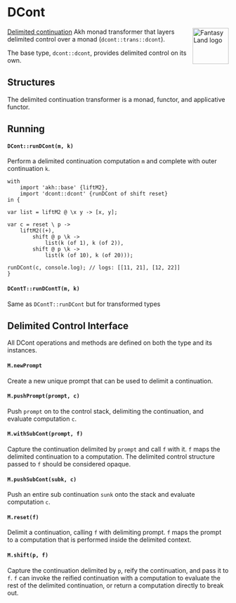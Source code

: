 # DCont
<a href="https://github.com/fantasyland/fantasy-land">
    <img src="https://raw.github.com/fantasyland/fantasy-land/master/logo.png" align="right" width="82px" height="82px" alt="Fantasy Land logo" />
</a>

[Delimited continuation][dcont] Akh monad transformer that layers delimited
control over a monad (`dcont::trans::dcont`).

The base type, `dcont::dcont`, provides delimited control on its own.

## Structures
The delimited continuation transformer is a monad, functor, and applicative functor.

## Running

#### `DCont::runDCont(m, k)`
Perform a delimited continuation computation `m` and complete with outer continuation `k`.

```
with
    import 'akh::base' {liftM2},
    import 'dcont::dcont' {runDCont of shift reset}
in {

var list = liftM2 @ \x y -> [x, y];

var c = reset \ p ->
    liftM2((+),
        shift @ p \k ->
            list(k (of 1), k (of 2)),
        shift @ p \k ->
            list(k (of 10), k (of 20)));

runDCont(c, console.log); // logs: [[11, 21], [12, 22]]
}
```

#### `DContT::runDContT(m, k)`
Same as `DContT::runDCont` but for transformed types


## Delimited Control Interface
All DCont operations and methods are defined on both the type and its instances.

#### `M.newPrompt`
Create a new unique prompt that can be used to delimit a continuation.

#### `M.pushPrompt(prompt, c)`
Push `prompt` on to the control stack, delimiting the continuation, and evaluate computation `c`.

#### `M.withSubCont(prompt, f)`
Capture the continuation delimited by `prompt` and call `f` with it. `f` maps the delimited continuation to a computation. The delimited control structure passed to `f` should be considered opaque.

#### `M.pushSubCont(subk, c)`
Push an entire sub continuation `sunk` onto the stack and evaluate computation `c`.

#### `M.reset(f)`
Delimit a continuation, calling `f` with delimiting prompt. `f` maps the prompt to a computation that is performed inside the delimited context.

#### `M.shift(p, f)`
Capture the continuation delimited by `p`, reify the continuation, and pass it to `f`. `f` can invoke the reified continuation with a computation to evaluate the rest of the delimited continuation, or return a computation directly to break out.

[dcont]: http://en.wikipedia.org/wiki/Delimited_continuation

[akh]: https://github.com/mattbierner/akh